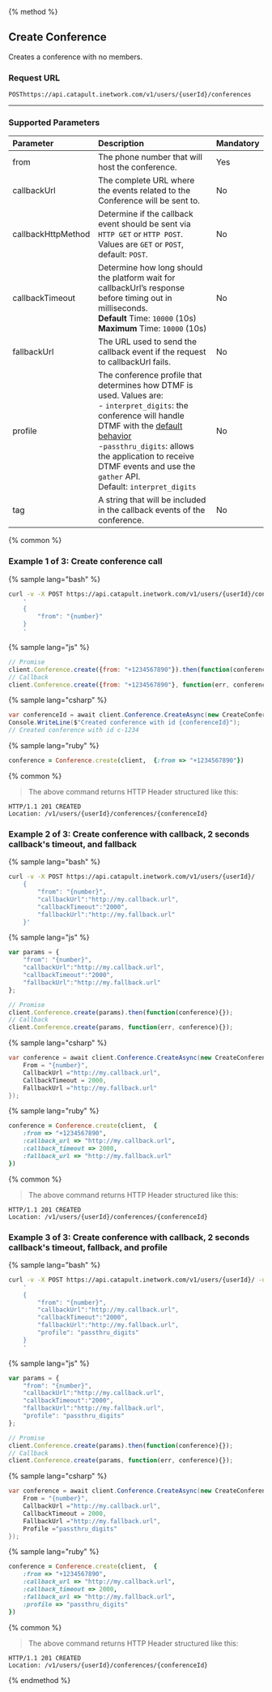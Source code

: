 {% method %}

## Create Conference
Creates a conference with no members.

### Request URL

<code class="post">POST</code>`https://api.catapult.inetwork.com/v1/users/{userId}/conferences`

---

### Supported Parameters

| Parameter          | Description                                                                                                                                                                                                                                                                                                                                                | Mandatory |
|:-------------------|:-----------------------------------------------------------------------------------------------------------------------------------------------------------------------------------------------------------------------------------------------------------------------------------------------------------------------------------------------------------|:----------|
| from               | The phone number that will host the conference.                                                                                                                                                                                                                                                                                                            | Yes       |
| callbackUrl        | The complete URL where the events related to the Conference will be sent to.                                                                                                                                                                                                                                                                               | No        |
| callbackHttpMethod | Determine if the callback event should be sent via `HTTP GET` or `HTTP POST`. Values are `GET` or `POST`, default: `POST`.                                                                                                                                                            | No        |
| callbackTimeout    | Determine how long should the platform wait for callbackUrl’s response before timing out in milliseconds. <br> **Default** Time: `10000` (10s) <br> **Maximum** Time: `10000` (10s)                                                                                                                                                                        | No        |
| fallbackUrl        | The URL used to send the callback event if the request to callbackUrl fails.                                                                                                                                                                                                                                                                               | No        |
| profile            | The conference profile that determines how DTMF is used. Values are:<br/>- `interpret_digits`: the conference will handle DTMF with the [default behavior](conferences.md#default-button-presses-dtmf-during-conferences) <br/>-`passthru_digits`: allows the application to receive DTMF events and use the `gather` API.<br/>Default: `interpret_digits` | No        |
| tag                | A string that will be included in the callback events of the conference.                                                                                                                                                                                                                                                                                   | No        |

{% common %}

### Example 1 of 3: Create conference call

{% sample lang="bash" %}

```bash
curl -v -X POST https://api.catapult.inetwork.com/v1/users/{userId}/conferences -u {token}:{secret} -H "Content-type: application/json" -d
    '
	{
		"from": "{number}"
	}
    '
```

{% sample lang="js" %}

```js
// Promise
client.Conference.create({from: "+1234567890"}).then(function(conference){});
// Callback
client.Conference.create({from: "+1234567890"}, function(err, conference){});
```

{% sample lang="csharp" %}

```csharp
var conferenceId = await client.Conference.CreateAsync(new CreateConferenceData {From = "+1234567890"});
Console.WriteLine($"Created conference with id {conferenceId}");
// Created conference with id c-1234
```


{% sample lang="ruby" %}

```ruby
conference = Conference.create(client,  {:from => "+1234567890"})
```

{% common %}

> The above command returns HTTP Header structured like this:

```
HTTP/1.1 201 CREATED
Location: /v1/users/{userId}/conferences/{conferenceId}
```

### Example 2 of 3: Create conference with callback, 2 seconds callback's timeout, and fallback

{% sample lang="bash" %}

```bash
curl -v -X POST https://api.catapult.inetwork.com/v1/users/{userId}/ 	-u {token}:{secret} 	-H "Content-type: application/json" 	-d 	'
	{
		"from": "{number}",
		"callbackUrl":"http://my.callback.url",
		"callbackTimeout":"2000",
		"fallbackUrl":"http://my.fallback.url"
	}'
```

{% sample lang="js" %}

```js
var params = {
	"from": "{number}",
	"callbackUrl":"http://my.callback.url",
	"callbackTimeout":"2000",
	"fallbackUrl":"http://my.fallback.url"
};

// Promise
client.Conference.create(params).then(function(conference){});
// Callback
client.Conference.create(params, function(err, conference){});
```

{% sample lang="csharp" %}

```csharp
var conference = await client.Conference.CreateAsync(new CreateConferenceData {
	From = "{number}",
	CallbackUrl ="http://my.callback.url",
	CallbackTimeout = 2000,
	FallbackUrl ="http://my.fallback.url"
});
```

{% sample lang="ruby" %}

```ruby
conference = Conference.create(client,  {
	:from => "+1234567890",
	:callback_url => "http://my.callback.url",
	:callback_timeout => 2000,
	:fallback_url => "http://my.fallback.url"
})
```

{% common %}

> The above command returns HTTP Header structured like this:

```
HTTP/1.1 201 CREATED
Location: /v1/users/{userId}/conferences/{conferenceId}
```

### Example 3 of 3: Create conference with callback, 2 seconds callback's timeout, fallback, and profile

{% sample lang="bash" %}

```bash
curl -v -X POST https://api.catapult.inetwork.com/v1/users/{userId}/ -u {token}:{secret} -H "Content-type: application/json" -d
    '
	{
		"from": "{number}",
		"callbackUrl":"http://my.callback.url",
		"callbackTimeout":"2000",
		"fallbackUrl":"http://my.fallback.url",
		"profile": "passthru_digits"
	}
    '
```

{% sample lang="js" %}

```js
var params = {
	"from": "{number}",
	"callbackUrl":"http://my.callback.url",
	"callbackTimeout":"2000",
	"fallbackUrl":"http://my.fallback.url",
	"profile": "passthru_digits"
};

// Promise
client.Conference.create(params).then(function(conference){});
// Callback
client.Conference.create(params, function(err, conference){});
```

{% sample lang="csharp" %}

```csharp
var conference = await client.Conference.CreateAsync(new CreateConferenceData {
	From = "{number}",
	CallbackUrl ="http://my.callback.url",
	CallbackTimeout = 2000,
	FallbackUrl ="http://my.fallback.url",
	Profile ="passthru_digits"
});
```

{% sample lang="ruby" %}

```ruby
conference = Conference.create(client,  {
	:from => "+1234567890",
	:callback_url => "http://my.callback.url",
	:callback_timeout => 2000,
	:fallback_url => "http://my.fallback.url",
	:profile => "passthru_digits"
})
```

{% common %}

> The above command returns HTTP Header structured like this:

```
HTTP/1.1 201 CREATED
Location: /v1/users/{userId}/conferences/{conferenceId}
```
{% endmethod %}
